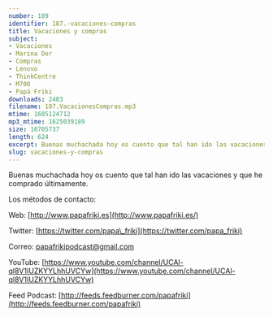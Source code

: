 ```yaml
---
number: 189
identifier: 187.-vacaciones-compras
title: Vacaciones y compras
subject:
- Vacaciones
- Marina Dor
- Compras
- Lenovo
- ThinkCentre
- M700
- Papá Friki
downloads: 2483
filename: 187.VacacionesCompras.mp3
mtime: 1685124712
mp3_mtime: 1625039189
size: 10705737
length: 624
excerpt: Buenas muchachada hoy os cuento que tal han ido las vacaciones y que he comprado últimamente
slug: vacaciones-y-compras
---
```

Buenas muchachada hoy os cuento que tal han ido las vacaciones y que he comprado últimamente.

Los métodos de contacto:  

Web: [http://www.papafriki.es](http://www.papafriki.es/)  

Twitter: [https://twitter.com/papa\_friki](https://twitter.com/papa_friki)

Correo: [papafrikipodcast@gmail.com](https://archive.org/details/papafrikipodast@gmail.com)

YouTube: [https://www.youtube.com/channel/UCAl-ql8V1IUZKYYLhhUVCYw](https://www.youtube.com/channel/UCAl-ql8V1IUZKYYLhhUVCYw)  

Feed Podcast: [http://feeds.feedburner.com/papafriki](http://feeds.feedburner.com/papafriki)